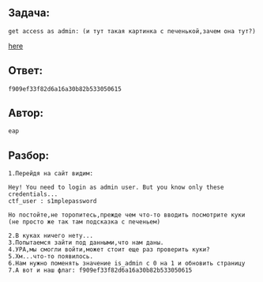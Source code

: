 ## Задача: 
    get access as admin: (и тут такая картинка с печенькой,зачем она тут?)
[here](https://freehackquest.com/files/quests/AA1C6B9A-5C3D-27BA-326C-A9C3EEF2EE5B_index.php)

## Ответ:
    f909ef33f82d6a16a30b82b533050615

## Автор: 
    eap

## Разбор:
    1.Перейдя на сайт видим: 
    
    Hey! You need to login as admin user. But you know only these credentials...
    ctf_user : s1mplepassword
    
    Но постойте,не торопитесь,прежде чем что-то вводить посмотрите куки (не просто же так там подсказка с печеньем)
    
    2.В куках ничего нету...
    3.Попытаемся зайти под данными,что нам даны.
    4.УРА,мы смогли войти,может стоит еще раз проверить куки? 
    5.Хм...что-то появилось. 
    6.Нам нужно поменять значение is_admin с 0 на 1 и обновить страницу
    7.А вот и наш флаг: f909ef33f82d6a16a30b82b533050615

